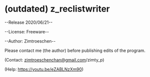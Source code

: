 # (outdated) z_reclistwriter

--Release 2020/06/21--

--License: Freeware--

--Author: Zimtroeschen--

Please contact me (the author) before publishing edits of the program.

(Contact: zimtroeschenchan@gmail.com/zimty_p)

(Help: https://youtu.be/eZABLNzXm90)
